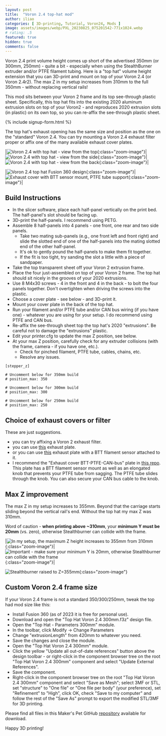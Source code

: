 ```yaml
---
layout: post
title:  "Voron 2.4 top-hat mod"
author: iliao
categories: [ 3D-printing, Tutorial, Voron24, Mods ]
image: assets/images/webp/PXL_20230825_075201542-771x1024.webp
# rating: .5
featured: true
hidden: true
comments: false
---
```

Voron 2.4 print volume height comes up short of the advertised 350mm (or 300mm, 250mm) - quite a bit - especially when using the StealthBurner extruder and/or PTFE filament tubing. Here is a "top hat" volume height extension that you can 3D-print and mount on top of your Voron 2.4 (or Voron 2.4r2). The max Z in my setup increases from 310mm to the full 350mm - without replacing vertical rails!

This mod sits between your Voron 2 frame and its top see-through plastic sheet. Specifically, this top hat fits into the existing 2020 aluminum extrusion slots on top of your Voron2 - and reproduces 2020 extrusion slots (in plastic) on its own top, so you can re-affix the see-through plastic sheet.

{% include signup-form.html %}

The top hat's exhaust opening has the same size and position as the one on the "standard" Voron 2.4. You can try mounting a Voron 2.4 exhaust filter proper or affix one of the many available exhaust cover plates.

|![Voron 2.4 with top hat - view from the top](/assets/images/webp/PXL_20230825_075209553-771x1024.webp 'Voron 2.4 with top hat - view from the top'){:class="zoom-image"}|![Voron 2.4 with top hat - view from the side](/assets/images/webp/PXL_20230825_075243794-771x1024.webp 'Voron 2.4 with top hat - view from the side'){:class="zoom-image"}|![Voron 2.4 with top hat - view from the back](/assets/images/webp/PXL_20230825_075301291-771x1024.webp 'Voron 2.4 with top hat - view from the back'){:class="zoom-image"}|

|![Voron 2.4 top hat Fusion 360 design](/assets/images/webp/Top-hat-Voron-2.4-350mm-1024x576.webp 'Voron 2.4 top hat Fusion 360 design'){:class="zoom-image"}|![Exhaust cover with BTT sensor mount, PTFE tube support](/assets/images/webp/Exhaust-cover-BTT-CAN-bus-1024x576.webp 'Exhaust cover with BTT sensor mount, PTFE tube support'){:class="zoom-image"}|

<p></p>

## Build Instructions

- In the slicer software, place each half-panel vertically on the print bed. The half-panel's slot should be facing up.
- 3D-print the half-panels. I recommend using PETG.
- Assemble 8 half-panels into 4 panels - one front, one rear and two side panels.
  - Take two mating sub-panels (e.g., one front left and front right) and slide the slotted end of one of the half-panels into the mating slotted end of the other half-panel.
  - It's ok to gently pound the half-panels to make them fit together.
  - If the fit is too tight, try sanding the slot a little with a piece of sandpaper.
- Take the top transparent sheet off your Voron 2 extrusion frame.
- Place the four just-assembled on top of your Voron 2 frame. The top hat should sit nicely in the grooves of your 2020 extrusions.
- Use 8 M4x30 screws - 4 in the front and 4 in the back - to bolt the four panels together. Don't overtighten when driving the screws into the plastic.
- Choose a cover plate - see below - and 3D-print it.
- Mount your cover plate in the back of the top hat.
- Run your filament and/or PTFE tube and/or CAN bus wiring (if you have one) - whatever you are using for your setup. I do recommend using PTFE and CAN bus.
- Re-affix the see-through sheet top the top hat's 2020 "extrusions". Be careful not to damage the "extrusions" plastic.
- Edit your printer.cfg to update the max Z position, see below.
- At your max Z position, carefully check for any extruder collisions (with the frame, camera - if you have one, etc.).
  - Check for pinched filament, PTFE tube, cables, chains, etc.
  - Resolve any issues.

```
[stepper_z]

# Uncomment below for 350mm build
# position_max: 350

# Uncomment below for 300mm build
# position_max: 300

# Uncomment below for 250mm build
# position_max: 250
```

## Choice of exhaust covers or filter

These are just suggestions.

- you can try affixing a Voron 2 exhaust filter.
- you can use [this](https://mods.vorondesign.com/detail/sChDLllFG34KYroxSym6MQ) exhaust plate.
- or you can use [this](https://mods.vorondesign.com/detail/rBsQWXI7IQxnZUyVwpjH3A) exhaust plate with a BTT filament sensor attached to it.
- I recommend the "Exhaust cover BTT-PTFE-CAN-bus" plate in [this repo](https://github.com/makerspet/voron2_top_hat/). This plate has a BTT filament sensor mount as well as an elongated knob that prevents your PTFE tube from sagging. The PTFE tube slides through the knob. You can also secure your CAN bus cable to the knob.

## Max Z improvement

The max Z in my setup increases to 355mm. Beyond that the carriage starts sliding beyond the vertical rail's end. Without the top hat my max Z was 310mm.

Word of caution - <b>when printing above ~310mm</b>, your <b>minimum Y must be 20mm</b> (vs. zero), otherwise Stealthburner can collide with the frame.

|![In my setup, the maximum Z height increases to 355mm from 310mm](/assets/images/webp/PXL_20230826_083607565.MP_-771x1024.webp 'In my setup, the maximum Z height increases to 355mm from 310mm'){:class="zoom-image"}|![Important - make sure your minimum Y is 20mm, otherwise Stealthburner can collide with the frame](/assets/images/webp/PXL_20230826_083912343-771x1024.webp 'Important - make sure your minimum Y is 20mm, otherwise Stealthburner can collide with the frame'){:class="zoom-image"}|


![Stealthburner raised to Z=355mm](/assets/images/webp/PXL_20230826_075541128-1024x771.webp 'Stealthburner raised to Z=355mm'){:class="zoom-image"}

## Custom Voron 2.4 frame size

If your Voron 2.4 frame is not a standard 350/300/250mm, tweak the top had mod size like this:

- Install Fusion 360 (as of 2023 it is free for personal use).
- Download and open the "Top Hat Voron 2.4 300mm.f3z" design file.
- Open the "Top Hat - Parameters 300mm" module.
- In the toolbar, click Modify -> Change Parameters
- Change "extrusionLength" from 420mm to whatever you need.
- Save the changes and close the module.
- Open the "Top Hat Voron 2.4 300mm" module.
- Click the yellow "Update all out-of-date references" button above the design toolbar - or right-click in the component browser tree on the root "Top Hat Voron 2.4 300mm" component and select "Update External References".
- Save the component.
- Right-click in the component browser tree on the root "Top Hat Voron 2.4 300mm" component and select "Save as Mesh"; select 3MF or STL, set "structure" to "One file" or "One file per body" (your preference), set "Refinement" to "High", click OK, check "Save to my computer" and follow the rest of the "Save As" prompt to export the modified STL/3MF for 3D printing.

Please find all files in this Maker's Pet GitHub [repository](https://github.com/makerspet/voron2_top_hat/) available for download.

Happy 3D printing!